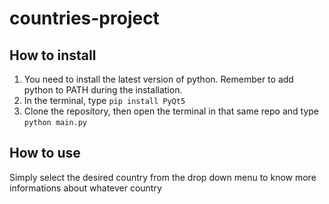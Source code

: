 # countries-project

## How to install
1. You need to install the latest version of python. Remember to add python to PATH during the installation. 
2. In the terminal, type ``pip install PyQt5``
3. Clone the repository, then open the terminal in that same repo and type ``python main.py``

## How to use 
Simply select the desired country from the drop down menu to know more informations about whatever country

